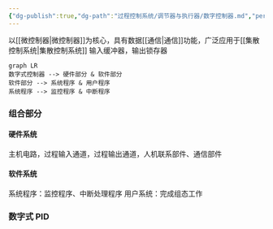```yaml
---
{"dg-publish":true,"dg-path":"过程控制系统/调节器与执行器/数字控制器.md","permalink":"/过程控制系统/调节器与执行器/数字控制器/","dgPassFrontmatter":true,"noteIcon":"","created":"2024-10-08T10:26:32.288+08:00","updated":"2024-11-02T18:03:33.506+08:00"}
---
```



以[[微控制器\|微控制器]]为核心，具有数据[[通信\|通信]]功能，广泛应用于[[集散控制系统\|集散控制系统]]
输入缓冲器，输出锁存器
```mermaid
graph LR 
数字式控制器 --> 硬件部分 & 软件部分
软件部分 --> 系统程序 & 用户程序
系统程序 --> 监控程序 & 中断程序
```


### 组合部分

#### 硬件系统
主机电路，过程输入通道，过程输出通道，人机联系部件、通信部件

#### 软件系统
系统程序：监控程序、中断处理程序
用户系统：完成组态工作

### 数字式 PID 

